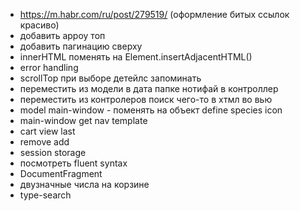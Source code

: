 - https://m.habr.com/ru/post/279519/ (оформление битых ссылок красиво)
- добавить арроу топ
- добавить пагинацию сверху
- innerHTML поменять на Element.insertAdjacentHTML()
- error handling
- scrollTop при выборе детейлс запоминать
- переместить из модели в дата папке нотифай в контроллер
- переместить из контролеров поиск чего-то в хтмл во вью
- model main-window - поменять на объект define species icon
- main-window get nav template 
- cart view last
- remove add
- session storage
- посмотреть fluent syntax
- DocumentFragment 
- двузначные числа на корзине
- type-search
<!-- petzone pet4homes -->


<!-- <a href="https://www.freepik.com/free-photos-vectors/banner">Banner vector created by freepik - www.freepik.com</a>

https://www.freepik.com/free-photos-vectors/petshop -->